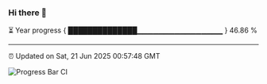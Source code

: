 ### Hi there 👋

⏳ Year progress { ██████████████▁▁▁▁▁▁▁▁▁▁▁▁▁▁▁▁ } 46.86 %

---

⏰ Updated on Sat, 21 Jun 2025 00:57:48 GMT

![Progress Bar CI](https://github.com/Shyam-Makwana/GitHub-Actions-Demo/workflows/Progress%20Bar%20CI/badge.svg)
